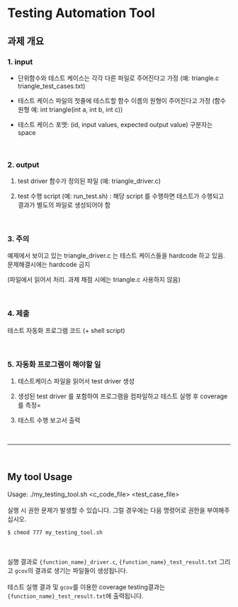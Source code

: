 # Testing Automation Tool

## 과제 개요
### 1. input

- 단위함수와 테스트 케이스는 각각 다른 파일로 주어진다고 가정 (예: triangle.c triangle_test_cases.txt)

- 테스트 케이스 파일의 첫줄에 테스트할 함수 이름의 원형이 주어진다고 가정 (함수원형 예: int triangle(int a, int b, int c))

- 테스트 케이스 포맷:  (id, input values, expected output value)  구분자는 space

<br>

### 2. output

1. test driver 함수가 정의된 파일  (예: triangle_driver.c)

2. test 수행 script (예: run_test.sh) : 해당 script 를 수행하면 테스트가 수행되고 결과가 별도의 파일로 생성되어야 함

 <br>

### 3. 주의

예제에서 보이고 있는 triangle_driver.c 는 테스트 케이스들을 hardcode 하고 있음. 문제해결시에는 hardcode 금지

(파일에서 읽어서 처리. 과제 채점 시에는 triangle.c 사용하지 않음)

 <br>

### 4. 제출

테스트 자동화 프로그램 코드 (+ shell script)

<br>
 

### 5. 자동화 프로그램이 해야할 일

1. 테스트케이스 파일을 읽어서 test driver 생성

2. 생성된 test driver 를 포함하여 프로그램을 컴파일하고 테스트 실행 후 coverage 를 측정=

3. 테스트 수행 보고서 출력

<br>

---

<br>

## My tool Usage
Usage: ./my_testing_tool.sh <c_code_file> <test_case_file>
<br><br>
실행 시 권한 문제가 발생할 수 있습니다. 그럴 경우에는 다음 명령어로 권한을 부여해주십시오.
```
$ chmod 777 my_testing_tool.sh
```
<br><br>
실행 결과로 `{function_name}_driver.c`, `{function_name}_test_result.txt` 그리고 `gcov`의 결과로 생기는 파일들이 생성됩니다.
<br><br>
테스트 실행 결과 및 `gcov`를 이용한 coverage testing결과는 `{function_name}_test_result.txt`에 출력됩니다.
